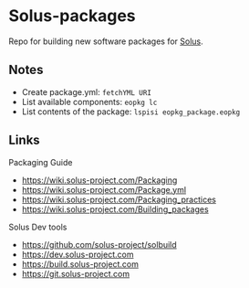 # Solus-packages
Repo for building new software packages for [Solus](https://solus-project.com).

## Notes
- Create package.yml: `fetchYML URI`
- List available components: `eopkg lc`
- List contents of the package: `lspisi eopkg_package.eopkg`

## Links
Packaging Guide
- https://wiki.solus-project.com/Packaging
- https://wiki.solus-project.com/Package.yml
- https://wiki.solus-project.com/Packaging_practices
- https://wiki.solus-project.com/Building_packages

Solus Dev tools
- https://github.com/solus-project/solbuild
- https://dev.solus-project.com
- https://build.solus-project.com
- https://git.solus-project.com
